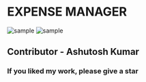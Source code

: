 # EXPENSE MANAGER

<img src="https://user-images.githubusercontent.com/40117155/124514638-23146100-ddfb-11eb-965a-fbf2087c7594.png" alt="sample" />

<img src="https://user-images.githubusercontent.com/40117155/125745528-4f17bc41-3dc5-42f5-b1ec-e2216fb557e8.png" alt="sample" />

## Contributor - Ashutosh Kumar

### If you liked my work, please give a star
